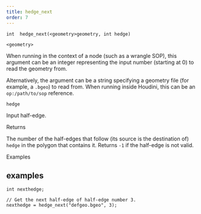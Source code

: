```yaml
---
title: hedge_next
order: 7
---
```

`int  hedge_next(<geometry>geometry, int hedge)`

`<geometry>`

When running in the context of a node (such as a wrangle SOP), this argument can be an integer representing the input number (starting at 0) to read the geometry from.

Alternatively, the argument can be a string specifying a geometry file (for example, a `.bgeo`) to read from. When running inside Houdini, this can be an `op:/path/to/sop` reference.

`hedge`

Input half-edge.

Returns

The number of the half-edges that follow (its source is the destination of) `hedge` in the polygon that contains it. Returns `-1` if the half-edge is not valid.

Examples

## examples

```vex
int nexthedge;

// Get the next half-edge of half-edge number 3.
nexthedge = hedge_next("defgeo.bgeo", 3);

```
